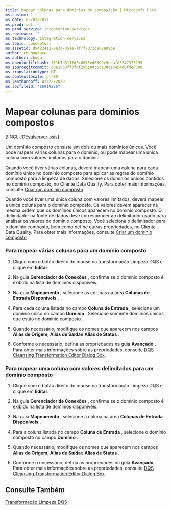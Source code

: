 ```yaml
---
title: Mapear colunas para domínios de composição | Microsoft Docs
ms.custom: ''
ms.date: 03/01/2017
ms.prod: sql
ms.prod_service: integration-services
ms.reviewer: ''
ms.technology: integration-services
ms.topic: conceptual
ms.assetid: d9422412-8a3d-45ae-af7f-072c902a09ba
author: chugugrace
ms.author: chugu
ms.openlocfilehash: 311b7d3117d0c8675ed6399c9eeaf85247373295
ms.sourcegitcommit: c8e1553ff3fdf295e8dc6ce30d1c454d6fde8088
ms.translationtype: HT
ms.contentlocale: pt-BR
ms.lasthandoff: 07/22/2020
ms.locfileid: "86919226"
---
```

# <a name="map-columns-to-composite-domains"></a>Mapear colunas para domínios compostos

[!INCLUDE[sqlserver-ssis](../../../includes/applies-to-version/sqlserver-ssis.md)]


  Um domínio composto consiste em dois ou mais domínios únicos. Você pode mapear várias colunas para o domínio, ou pode mapear uma única coluna com valores limitados para o domínio.  
  
 Quando você tiver várias colunas, deverá mapear uma coluna para cada domínio único no domínio composto para aplicar as regras do domínio composto para a limpeza de dados. Selecione os domínios únicos contidos no domínio composto, no Cliente Data Quality. Para obter mais informações, consulte [Criar um domínio composto](../../../data-quality-services/create-a-composite-domain.md).  
  
 Quando você tiver uma única coluna com valores limitados, deverá mapear a única coluna para o domínio composto. Os valores devem aparecer na mesma ordem que os domínios únicos aparecem no domínio composto. O delimitador na fonte de dados deve corresponder ao delimitador usado para analisar os valores do domínio composto. Você seleciona o delimitador para o domínio composto, bem como define outras propriedades, no Cliente Data Quality. Para obter mais informações, consulte [Criar um domínio composto](../../../data-quality-services/create-a-composite-domain.md).  
  
### <a name="to-map-multiple-columns-to-a-composite-domain"></a>Para mapear várias colunas para um domínio composto  
  
1.  Clique com o botão direito do mouse na transformação Limpeza DQS e clique em **Editar**.  
  
2.  Na guia **Gerenciador de Conexões** , confirme se o domínio composto é exibido na lista de domínios disponíveis.  
  
3.  Na guia **Mapeamento** , selecione as colunas na área **Colunas de Entrada Disponíveis** .  
  
4.  Para cada coluna listada no campo **Coluna de Entrada** , selecione um domínio único no campo **Domínio** . Selecione somente domínios únicos que estão no domínio composto.  
  
5.  Quando necessário, modifique os nomes que aparecem nos campos **Alias de Origem**, **Alias de Saída**e **Alias de Status** .  
  
6.  Conforme o necessário, defina as propriedades na guia **Avançado** . Para obter mais informações sobre as propriedades, consulte [DQS Cleansing Transformation Editor Dialog Box](../../../integration-services/data-flow/transformations/dqs-cleansing-transformation-editor-dialog-box.md).  
  
### <a name="to-map-a-column-with-delimited-values-to-a-composite-domain"></a>Para mapear uma coluna com valores delimitados para um domínio composto  
  
1.  Clique com o botão direito do mouse na transformação Limpeza DQS e clique em **Editar**.  
  
2.  Na guia **Gerenciador de Conexões** , confirme se o domínio composto é exibido na lista de domínios disponíveis.  
  
3.  Na guia **Mapeamento** , selecione a coluna na área **Colunas de Entrada Disponíveis** .  
  
4.  Para a coluna listada no campo **Coluna de Entrada** , selecione o domínio composto no campo **Domínio** .  
  
5.  Quando necessário, modifique os nomes que aparecem nos campos **Alias de Origem**, **Alias de Saída**e **Alias de Status** .  
  
6.  Conforme o necessário, defina as propriedades na guia **Avançado** . Para obter mais informações sobre as propriedades, consulte [DQS Cleansing Transformation Editor Dialog Box](../../../integration-services/data-flow/transformations/dqs-cleansing-transformation-editor-dialog-box.md).  
  
## <a name="see-also"></a>Consulte Também  
 [Transformação Limpeza DQS](../../../integration-services/data-flow/transformations/dqs-cleansing-transformation.md)  
  
  

